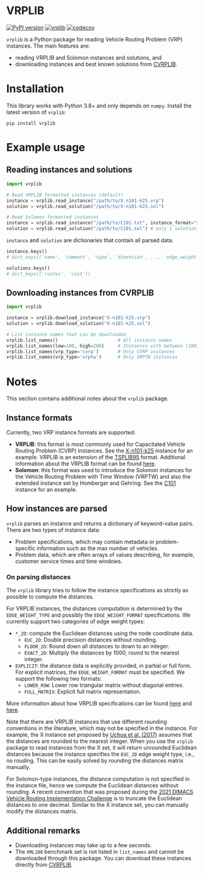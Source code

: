 # VRPLIB
[![PyPI version](https://badge.fury.io/py/vrplib.svg)](https://badge.fury.io/py/vrplib)
[![vrplib](https://github.com/leonlan/vrplib/actions/workflows/vrplib.yaml/badge.svg)](https://github.com/leonlan/vrplib/actions/workflows/vrplib.yaml)
[![codecov](https://codecov.io/gh/leonlan/VRPLIB/branch/master/graph/badge.svg?token=X0X66LBNZ7)](https://codecov.io/gh/leonlan/VRPLIB)

`vrplib` is a Python package for reading Vehicle Routing Problem (VRP) instances. The main features are:
- reading VRPLIB and Solomon instances and solutions, and
- downloading instances and best known solutions from [CVRPLIB](http://vrp.atd-lab.inf.puc-rio.br/index.php/en/).

# Installation
This library works with Python 3.8+ and only depends on `numpy`. Install the latest version of `vrplib`:

```shell
pip install vrplib
```

# Example usage
## Reading instances and solutions
```python
import vrplib

# Read VRPLIB formatted instances (default)
instance = vrplib.read_instance("/path/to/X-n101-k25.vrp")
solution = vrplib.read_solution("/path/to/X-n101-k25.sol")

# Read Solomon formatted instances
instance = vrplib.read_instance("/path/to/C101.txt", instance_format="solomon")
solution = vrplib.read_solution("/path/to/C101.sol") # only 1 solution format
```

`instance` and `solution` are dictionaries that contain all parsed data. 
``` python
instance.keys()
# dict_keys(['name', 'comment', 'type', 'dimension', ..., 'edge_weight'])

solutions.keys()
# dict_keys(['routes', 'cost'])
```


## Downloading instances from CVRPLIB 
``` python
import vrplib

instance = vrplib.download_instance("X-n101-k25.vrp")
solution = vrplib.download_solution("X-n101-k25.sol")

# List instance names that can be downloaded 
vrplib.list_names()                      # All instance names
vrplib.list_names(low=100, high=200)     # Instances with between [100, 200] customers
vrplib.list_names(vrp_type='cvrp')       # Only CVRP instances
vrplib.list_names(vrp_type='vrptw')      # Only VRPTW instances
```


# Notes
This section contains additional notes about the `vrplib` package.

## Instance formats
Currently, two VRP instance formats are supported:
- **VRPLIB**: this format is most commonly used for Capacitated Vehicle Routing Problem (CVRP) instances.  See the [X-n101-k25](http://vrp.atd-lab.inf.puc-rio.br/media/com_vrp/instances/X/X-n101-k25.vrp) instance for an example. VRPLIB is an extension of the [TSPLIB95](http://comopt.ifi.uni-heidelberg.de/software/TSPLIB95/tsp95.pdf) format. Additional information about the VRPLIB format can be found [here]( http://webhotel4.ruc.dk/~keld/research/LKH-3/LKH-3_REPORT.pdf). 
- **Solomon**: this format was used to introduce the Solomon instances for the Vehicle Routing Problem with Time Window (VRPTW) and also the extended instance set by Homberger and Gehring. See the [C101](http://vrp.atd-lab.inf.puc-rio.br/media/com_vrp/instances/Solomon/C101.txt) instance for an example.

## How instances are parsed
`vrplib` parses an instance and returns a dictionary of keyword-value pairs. There are two types of instance data: 
- Problem specifications, which may contain metadata or problem-specific information such as the max number of vehicles. 
- Problem data, which are often arrays of values describing, for example, customer service times and time windows. 

### On parsing distances 
The `vrplib` library tries to follow the instance specifications as strictly as possible to compute the distances. 

For VRPLIB instances, the distances computation is determined by the `EDGE_WEIGHT_TYPE` and possibly the `EDGE_WEIGHT_FORMAT` specifications. We currently support two categories of edge weight types:
- `*_2D`: compute the Euclidean distances using the node coordinate data.
    - `EUC_2D`: Double precision distances without rounding.
    - `FLOOR_2D`: Round down all distances to down to an integer.
    - `EXACT_2D`: Multiply the distances by 1000, round to the nearest integer.
- `EXPLICIT`: the distance data is explicitly provided, in partial or full form. For explicit matrices, the `EDGE_WEIGHT_FORMAT` must be specified. We support the following two formats:
  - `LOWER_ROW`: Lower row triangular matrix without diagonal entries.  
  - `FULL_MATRIX`: Explicit full matrix representation.
  
More information about how VRPLIB specifications can be found [here](  http://comopt.ifi.uni-heidelberg.de/software/TSPLIB95/tsp95.pdf) and [here]( http://webhotel4.ruc.dk/~keld/research/LKH-3/LKH-3_REPORT.pdf).

Note that there are VRPLIB instances that use different rounding conventions in the literature, which may not be specified in the instance. For example, the X instance set proposed by [Uchoa et al. (2017)](http://vrp.atd-lab.inf.puc-rio.br/index.php/en/new-instances) assumes that the distances are rounded to the nearest integer. When you use the `vrplib` package to read instances from the X set, it will return unrounded Euclidean distances because the instance specifies the `EUC_2D` edge weight type, i.e., no rouding. This can be easily solved by rounding the distances matrix manually.

For Solomon-type instances, the distance computation is not specified in the instance file, hence we compute the Euclidean distances without rounding. A recent convention that was proposed during the [2021 DIMACS Vehicle Routing Implementation Challenge](http://dimacs.rutgers.edu/programs/challenge/vrp/vrptw/) is to truncate the Euclidean distances to one decimal. Similar to the X instance set, you can manually modify the distances matrix.

## Additional remarks
- Downloading instances may take up to a few seconds. 
- The `XML100` benchmark set is not listed in `list_names` and cannot be downloaded through this package. You can download these instances directly from [CVRPLIB](http://vrp.atd-lab.inf.puc-rio.br/index.php/en/).

    
